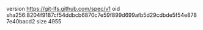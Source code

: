 version https://git-lfs.github.com/spec/v1
oid sha256:8204f9187cf54ddbcb6870c7e59f899d699afb5d29cdbde5f54e8787e40bacd2
size 4955
